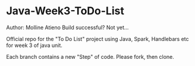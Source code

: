 # Java-Week3-ToDo-List

Author: Molline Atieno
Build successful? Not yet...


Official repo for the "To Do List" project using Java, Spark, Handlebars etc for week 3 of java unit.

Each branch contains a new "Step" of code. Please fork, then clone.